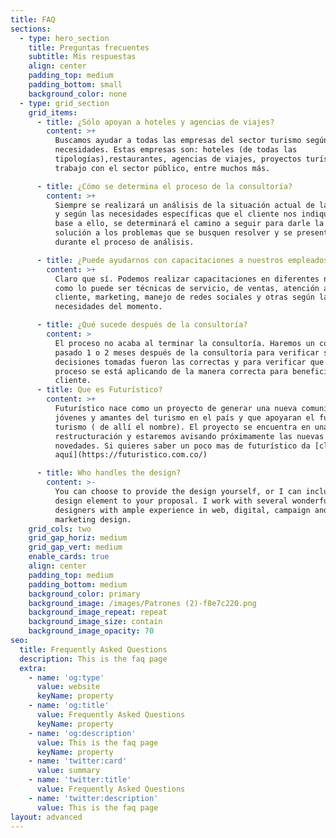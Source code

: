 ```yaml
---
title: FAQ
sections:
  - type: hero_section
    title: Preguntas frecuentes
    subtitle: Mis respuestas
    align: center
    padding_top: medium
    padding_bottom: small
    background_color: none
  - type: grid_section
    grid_items:
      - title: ¿Sólo apoyan a hoteles y agencias de viajes?
        content: >+
          Buscamos ayudar a todas las empresas del sector turismo según sean sus
          necesidades. Estas empresas son: hoteles (de todas las
          tipologías),restaurantes, agencias de viajes, proyectos turísticos,
          trabajo con el sector público, entre muchos más.

      - title: ¿Cómo se determina el proceso de la consultoría?
        content: >+
          Siempre se realizará un análisis de la situación actual de la empresa
          y según las necesidades específicas que el cliente nos indique. En
          base a ello, se determinará el camino a seguir para darle la mejor
          solución a los problemas que se busquen resolver y se presenten
          durante el proceso de análisis.

      - title: ¿Puede ayudarnos con capacitaciones a nuestros empleados?
        content: >+
          Claro que sí. Podemos realizar capacitaciones en diferentes niveles
          como lo puede ser técnicas de servicio, de ventas, atención al
          cliente, marketing, manejo de redes sociales y otras según las
          necesidades del momento.

      - title: ¿Qué sucede después de la consultoría?
        content: >
          El proceso no acaba al terminar la consultoría. Haremos un control
          pasado 1 o 2 meses después de la consultoría para verificar si las
          decisiones tomadas fueron las correctas y para verificar que todo el
          proceso se está aplicando de la manera correcta para beneficio del
          cliente.
      - title: Que es Futurístico?
        content: >+
          Futurístico nace como un proyecto de generar una nueva comunidad de
          jóvenes y amantes del turismo en el país y que apoyaran el futuro del
          turismo ( de allí el nombre). El proyecto se encuentra en una fase de
          restructuración y estaremos avisando próximamente las nuevas
          novedades. Si quieres saber un poco mas de futurístico da [clic
          aquí](https://futuristico.com.co/)

      - title: Who handles the design?
        content: >-
          You can choose to provide the design yourself, or I can include a
          design element to your proposal. I work with several wonderful
          designers with ample experience in web, digital, campaign and
          marketing design.
    grid_cols: two
    grid_gap_horiz: medium
    grid_gap_vert: medium
    enable_cards: true
    align: center
    padding_top: medium
    padding_bottom: medium
    background_color: primary
    background_image: /images/Patrones (2)-f8e7c220.png
    background_image_repeat: repeat
    background_image_size: contain
    background_image_opacity: 70
seo:
  title: Frequently Asked Questions
  description: This is the faq page
  extra:
    - name: 'og:type'
      value: website
      keyName: property
    - name: 'og:title'
      value: Frequently Asked Questions
      keyName: property
    - name: 'og:description'
      value: This is the faq page
      keyName: property
    - name: 'twitter:card'
      value: summary
    - name: 'twitter:title'
      value: Frequently Asked Questions
    - name: 'twitter:description'
      value: This is the faq page
layout: advanced
---
```

